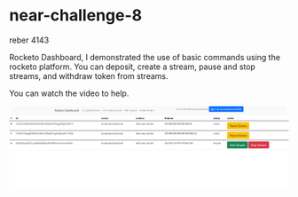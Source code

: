  
# near-challenge-8
reber 4143
 
Rocketo Dashboard,
I demonstrated the use of basic commands using the rocketo platform.
You can deposit,  create a stream, pause and stop streams, and withdraw token from streams. 

You can watch the video to help.


 [![Near Knowledge Demo](https://raw.githubusercontent.com/digifelis/near-challenge-8/main/screen.png)](https://youtu.be/qu0K9hrLxfc)
